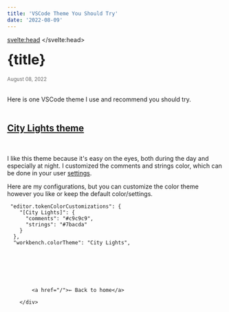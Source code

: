 ```yaml
---
title: 'VSCode Theme You Should Try'
date: '2022-08-09'
---
```


<svelte:head>
	<title>DevBryson | {title} </title>
</svelte:head>


<h1 class="headingLg">{title}</h1> 
<small class="lightText">August 08, 2022</small><br /><br />


Here is one VSCode theme I use and recommend you should try.<br /><br />

## [City Lights theme](https://marketplace.visualstudio.com/items?itemName=Yummygum.city-lights-theme)
<br />

I like this theme because it's easy on the eyes, both during the day and especially at night. I customized the comments and strings color, which can be done in your user [settings](https://code.visualstudio.com/docs/getstarted/themes#_customizing-a-color-theme).


Here are my configurations, but you can customize the color theme however you like or keep the default color/settings.

```
 "editor.tokenColorCustomizations": {
    "[City Lights]": {
      "comments": "#c9c9c9",
      "strings": "#7bacda"
    }
  },
  "workbench.colorTheme": "City Lights",
```
<br /><br />


  
 <div style="margin: 3rem 0 0;">
         
            <a href="/">← Back to home</a>
         
        </div>
       

<style>
  h1 {
   font-size: 2.7rem
  }
  h2 {
   font-size: 1.3rem
   
  }
 
 .lightText {
    color: #666;
    margin-bottom: 1rem;
  }

  .headingLg {
    font-size: 2rem;
    line-height: 1.4;
    margin: 1rem 0;
  }

      </style>